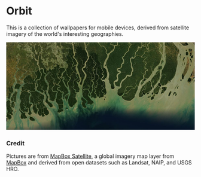 # Orbit

This is a collection of wallpapers for mobile devices, derived from satellite imagery of the world's interesting geographies.

![Ganges River delta](screenshot.png)

### Credit

Pictures are from [MapBox Satellite](http://mapbox.com/blog/mapbox-satellite/), a global imagery map layer from [MapBox](http://mapbox.com) and derived from open datasets such as Landsat, NAIP, and USGS HRO.
